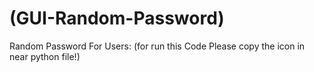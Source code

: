 # (GUI-Random-Password)
Random Password For Users:
(for run this Code Please copy the icon in near python file!)
